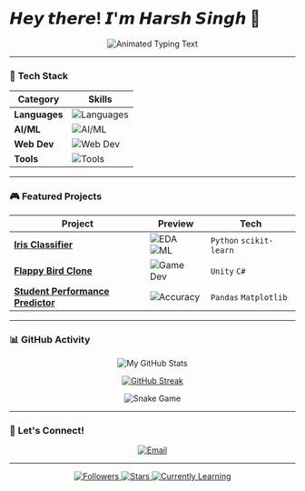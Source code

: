 # 𝙃𝙚𝙮 𝙩𝙝𝙚𝙧𝙚! 𝙄'𝙢 𝙃𝙖𝙧𝙨𝙝 𝙎𝙞𝙣𝙜𝙝 👾

<p align="center">
  <img src="https://readme-typing-svg.demolab.com?font=Pixelify+Sans&weight=600&size=26&duration=4000&pause=1000&color=58A6FF&center=true&vCenter=true&width=500&lines=ML+Enthusiast+%F0%9F%A7%A0;Game+Dev+Hobbyist+%F0%9F%8E%AE;Python+%7C+Java+%7C+C%2B%2B+%F0%9F%92%BB;Turning+Coffee+Into+Code+%E2%98%95" alt="Animated Typing Text">
</p>

---

### 🚀 **Tech Stack**  
<div align="center">
  
| **Category**  | **Skills** |
|--------------|------------|
| **Languages** | <img src="https://skillicons.dev/icons?i=py,java,cpp,cs" alt="Languages"> |
| **AI/ML** | <img src="https://skillicons.dev/icons?i=tensorflow,pytorch,keras,pandas" alt="AI/ML"> |
| **Web Dev** | <img src="https://skillicons.dev/icons?i=html,css,js,react,nodejs" alt="Web Dev"> |
| **Tools** | <img src="https://skillicons.dev/icons?i=git,docker,linux,unity,vscode" alt="Tools"> |

</div>

---

### 🎮 **Featured Projects**  
<div align="center">
  
| Project | Preview | Tech |  
|---------|---------|------|
| **[Iris Classifier](https://github.com/harsh3100/iris-classification)** | <img src="https://img.shields.io/badge/🔍-EDA-blue?style=flat" alt="EDA"> <img src="https://img.shields.io/badge/🤖-ML-orange?style=flat" alt="ML"> | `Python` `scikit-learn` |
| **[Flappy Bird Clone](https://github.com/harsh3100/flappy-bird)** | <img src="https://img.shields.io/badge/🎮-Game%20Dev-brightgreen?style=flat" alt="Game Dev"> | `Unity` `C#` |
| **[Student Performance Predictor](https://github.com/harsh3100/student_performance_predictor)** | <img src="https://img.shields.io/badge/📊-95%25%20Accuracy-success?style=flat" alt="Accuracy"> | `Pandas` `Matplotlib` |

</div>

---

### 📊 **GitHub Activity**  
<div align="center">
  
<!-- GitHub Stats with Fun Theme -->
![My GitHub Stats](https://github-readme-stats.vercel.app/api?username=harsh3100&show_icons=true&theme=merko&hide_border=true&bg_color=00000000&include_all_commits=true)

<!-- Streak Stats with Fire Animation -->
[![GitHub Streak](https://streak-stats.demolab.com?user=harsh3100&theme=holi-theme&hide_border=true&background=00000000)](https://git.io/streak-stats)

<!-- Snake Eating Contributions Animation -->
![Snake Game](https://raw.githubusercontent.com/harsh3100/harsh3100/output/github-contribution-grid-snake-dark.svg)

</div>

---

### 🤖 **Let's Connect!**  
<p align="center">
  <a href="mailto:harshsinghworkofficial@gmail.com"><img src="https://img.shields.io/badge/📧_Email-FF5252?style=for-the-badge&logo=gmail" alt="Email"></a>
</p>

---

<p align="center">
  <!-- GitHub Stats -->
  <a href="https://github.com/harsh3100">
    <img src="https://img.shields.io/github/followers/harsh3100?label=Followers&style=for-the-badge&color=blue" alt="Followers">
    <img src="https://img.shields.io/github/stars/harsh3100?label=Stars&style=for-the-badge&color=yellow" alt="Stars">
  </a>
  
  <!-- Learning Badge with Calendar -->
  <a href="https://github.com/harsh3100">
    <img src="https://img.shields.io/badge/🗓️_Learning_This_Week-LLMs%20|%20Web3-8A2BE2?style=for-the-badge" alt="Currently Learning">
  </a>
</p>
